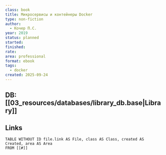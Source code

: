 ```yaml
---
class: book
title: Микросервисы и контейнеры Docker
type: non-fiction
author:
  - Кочер П.С.
year: 2019
status: planned
started:
finished:
rate:
area: professional
format: ebook
tags:
  - docker
created: 2025-09-24
---
```

## DB: [[03_resources/databases/library_db.base|Library]]

## Links

```dataview
TABLE WITHOUT ID file.link AS File, class AS Class, created AS Created, area AS Area
FROM [[#]]
````